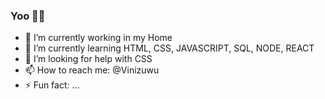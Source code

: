 ### Yoo 👋😎


- 🔭 I’m currently working in my Home
- 🌱 I’m currently learning HTML, CSS, JAVASCRIPT, SQL, NODE, REACT
- 🤔 I’m looking for help with CSS
- 📫 How to reach me: @Vinizuwu
- ⚡ Fun fact: ...

